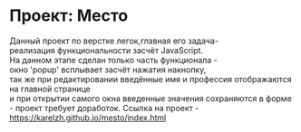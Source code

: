 # Проект: Место

Данный проект по верстке легок,главная его задача-  
реализация функциональности засчёт JavaScript.  
На данном этапе сделан только часть функционала -   
окно 'popup' всплывает засчёт нажатия накнопку,  
так же при редактировании введённые имя и профессия отображаются на главной странице  
и при открытии самого окна введенные значения сохраняются в форме - проект требует доработок.
Ссылка на проект - https://karelzh.github.io/mesto/index.html

